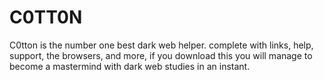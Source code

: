 # C0TT0N
C0tton is the number one best dark web helper. complete with links, help, support, the browsers, and more, if you download this you will manage to become a mastermind with dark web studies in an instant.
